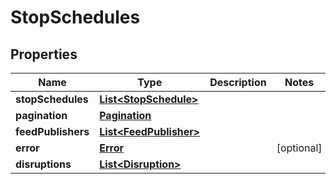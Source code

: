 
# StopSchedules

## Properties
Name | Type | Description | Notes
------------ | ------------- | ------------- | -------------
**stopSchedules** | [**List&lt;StopSchedule&gt;**](StopSchedule.md) |  | 
**pagination** | [**Pagination**](Pagination.md) |  | 
**feedPublishers** | [**List&lt;FeedPublisher&gt;**](FeedPublisher.md) |  | 
**error** | [**Error**](Error.md) |  |  [optional]
**disruptions** | [**List&lt;Disruption&gt;**](Disruption.md) |  | 



